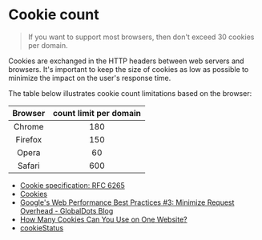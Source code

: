 # Cookie count

> If you want to support most browsers, then don't exceed 30 cookies per domain.

Cookies are exchanged in the HTTP headers between web servers and browsers. It's important to keep the size of cookies as low as possible to minimize the impact on the user's response time.

The table below illustrates cookie count limitations based on the browser:

| Browser    | count limit per domain |
|:----------:|:----------------------:|
| Chrome     | 180                    |
| Firefox    | 150                    |
| Opera      | 60                     |
| Safari     | 600                    |


- [Cookie specification: RFC 6265](https://tools.ietf.org/html/rfc6265)
- [Cookies](https://developer.mozilla.org/en-US/docs/Web/HTTP/Cookies)
- [Google's Web Performance Best Practices #3: Minimize Request Overhead - GlobalDots Blog](https://www.globaldots.com/googles-web-performance-best-practices-3-minimize-request-overhead/)
- [How Many Cookies Can You Use on One Website?](https://www.thoughtco.com/cookie-limit-per-domain-3466809)
- [cookieStatus](https://www.cookiestatus.com/)